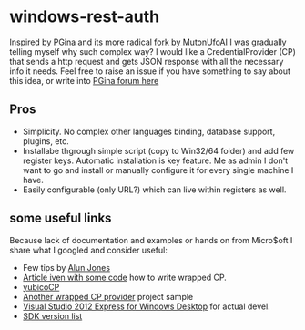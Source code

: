 # windows-rest-auth

Inspired by [PGina](https://github.com/pgina/pgina/) and its more radical [fork by MutonUfoAI](https://github.com/MutonUfoAI/pgina) I was gradually telling myself why such complex way? I would like a CredentialProvider (CP) that sends a http request and gets JSON response with all the necessary info it needs. Feel free to raise an issue if you have something to say about this idea, or write into [PGina forum here](https://groups.google.com/forum/#!topic/pgina-devel/Au-EoexgdEg)

## Pros
- Simplicity. No complex other languages binding, database support, plugins, etc.
- Installabe thgrough simple script (copy to Win32/64 folder) and add few register keys.
Automatic installation is key feature.
Me as admin I don't want to go and install or manually configure it for every single machine I have.
- Easily configurable (only URL?) which can live within registers as well.

## some useful links
Because lack of documentation and examples or hands on from Micro$oft I share what I googled and consider useful:
- Few tips by [Alun Jones](http://msmvps.com/blogs/alunj/archive/2011/02/21/1788561.aspx)
- [Article iven with some code](http://blog.leetsys.com/2012/01/02/capturing-windows-7-credentials-at-logon-using-custom-credential-provider/)
how to write wrapped CP.
- [yubicoCP](https://github.com/Yubico/yubico-windows-auth)
- [Another wrapped CP provider](https://github.com/greylon/automatic-intranet-login/) project sample
- [Visual Studio 2012 Express for Windows Desktop](http://www.microsoft.com/en-us/download/details.aspx?id=34673) for actual devel.
- [SDK version list](https://developer.mozilla.org/en-US/docs/Windows_SDK_versions#Windows_7_SDK)
